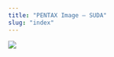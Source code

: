 ```yaml
---
title: "PENTAX Image – SUDA"
slug: "index"
---
```


[![](/wp-content/2011/12/25-300x225.jpg)](/wp-content/2011/12/25.jpg)